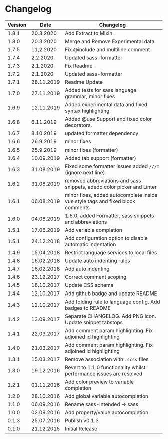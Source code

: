 # Changelog

| Version | Date       | Changelog                                                                      |
| ------- | ---------- | ------------------------------------------------------------------------------ |
| 1.8.1   | 20.3.2020  | Add Extract to Mixin.                                                          |
| 1.8.0   | 20.3.2020  | Merge and Remove Experimental data                                             |
| 1.7.5   | 11,2.2020  | Fix @include and multiline comment                                             |
| 1.7.4   | 2,2.2020   | Updated sass-formatter                                                         |
| 1.7.3   | 2.1.2020   | Fix Readme                                                                     |
| 1.7.2   | 2.1.2020   | Updated sass-formatter                                                         |
| 1.7.1   | 28.11.2019 | Readme Update                                                                  |
| 1.7.0   | 27.11.2019 | Added tests for sass language grammar, minor fixes                             |
| 1.6.9   | 12.11.2019 | Added experimental data and fixed syntax highlighting.                         |
| 1.6.8   | 6.11.2019  | Added @use Support and fixed color decorators.                                 |
| 1.6.7   | 8.10.2019  | updated formatter dependency                                                   |
| 1.6.6   | 26.9.2019  | minor fixes                                                                    |
| 1.6.5   | 25.9.2019  | minor fixes (formatter)                                                        |
| 1.6.4   | 10.09.2019 | Added tab support (formatter)                                                  |
| 1.6.3   | 31.08.2019 | Fixed some formatter issues added `///I` (ignore next line)                    |
| 1.6.2   | 31.08.2019 | removed abbreviations and sass snippets, adedd color picker and Linter         |
| 1.6.1   | 06.08.2019 | minor fixes, added autocomplete inside vue style tags and fixed block comments |
| 1.6.0   | 04.08.2019 | 1.6.0, added Formatter, sass snippets and abbreviations                        |
| 1.5.1   | 17.06.2019 | Add variable completion                                                        |
| 1.5.1   | 24.12.2018 | Add configuration option to disable automatic indentation                      |
| 1.4.9   | 15.04.2018 | Restrict language services to local files                                      |
| 1.4.8   | 16.02.2018 | Update auto indenting rules                                                    |
| 1.4.7   | 16.02.2018 | Add auto indenting                                                             |
| 1.4.6   | 23.12.2017 | Correct comment scoping                                                        |
| 1.4.5   | 18.10.2017 | Update CSS schema                                                              |
| 1.4.4   | 12.10.2017 | Add github badge and update README                                             |
| 1.4.3   | 12.10.2017 | Add folding rule to language config. Add badges to README                      |
| 1.4.2   | 13.09.2017 | Separate CHANGELOG. Add PNG icon. Update snippet tabstops                      |
| 1.4.1   | 22.03.2017 | Add comment param highlighting. Fix adjoined id highlighting                   |
| 1.4.0   | 21.03.2017 | Add comment param highlighting. Fix adjoined id highlighting                   |
| 1.3.1   | 15.03.2017 | Remove association with `.scss` files                                          |
| 1.3.0   | 19.12.2016 | Revert to 1.1.0 functionality whilst performance issues are resolved           |
| 1.2.1   | 01.11.2016 | Add color preview to variable completion                                       |
| 1.2.0   | 28.10.2016 | Add global variable autocompletion                                             |
| 1.1.0   | 06.09.2016 | Rename sass-intended -> sass                                                   |
| 1.0.0   | 02.09.2016 | Add property/value autocompletion                                              |
| 0.1.3   | 25.07.2016 | Publish v0.1.3                                                                 |
| 0.1.0   | 21.12.2015 | Initial Release                                                                |
